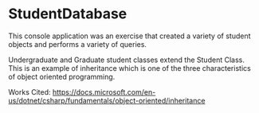 # StudentDatabase

This console application was an exercise that created a variety of student objects and performs a variety of queries.

Undergraduate and Graduate student classes extend the Student Class. 
This is an example of inheritance which is one of the three characteristics of object oriented programming.


Works Cited:
https://docs.microsoft.com/en-us/dotnet/csharp/fundamentals/object-oriented/inheritance
